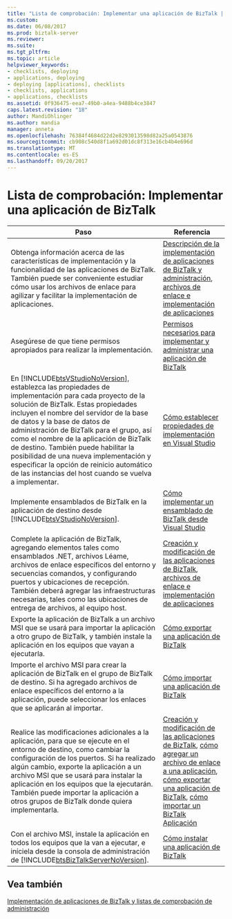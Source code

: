 ```yaml
---
title: "Lista de comprobación: Implementar una aplicación de BizTalk | Documentos de Microsoft"
ms.custom: 
ms.date: 06/08/2017
ms.prod: biztalk-server
ms.reviewer: 
ms.suite: 
ms.tgt_pltfrm: 
ms.topic: article
helpviewer_keywords:
- checklists, deploying
- applications, deploying
- deploying [applications], checklists
- checklists, applications
- applications, checklists
ms.assetid: 0f936475-eea7-49b0-a4ea-9488b4ce3847
caps.latest.revision: "18"
author: MandiOhlinger
ms.author: mandia
manager: anneta
ms.openlocfilehash: 76384f4684d22d2e8293013598d82a25a0543876
ms.sourcegitcommit: cb908c540d8f1a692d01dc8f313e16cb4b4e696d
ms.translationtype: MT
ms.contentlocale: es-ES
ms.lasthandoff: 09/20/2017
---
```

# <a name="checklist-deploy-a-biztalk-application"></a>Lista de comprobación: Implementar una aplicación de BizTalk
|Paso|Referencia|  
|----------|---------------|  
|Obtenga información acerca de las características de implementación y la funcionalidad de las aplicaciones de BizTalk. También puede ser conveniente estudiar cómo usar los archivos de enlace para agilizar y facilitar la implementación de aplicaciones.|[Descripción de la implementación de aplicaciones de BizTalk y administración](../core/understanding-biztalk-application-deployment-and-management.md), [archivos de enlace e implementación de aplicaciones](../core/binding-files-and-application-deployment.md)|  
|Asegúrese de que tiene permisos apropiados para realizar la implementación.|[Permisos necesarios para implementar y administrar una aplicación de BizTalk](../core/permissions-required-for-deploying-and-managing-a-biztalk-application.md)|  
|En [!INCLUDE[btsVStudioNoVersion](../includes/btsvstudionoversion-md.md)], establezca las propiedades de implementación para cada proyecto de la solución de BizTalk. Estas propiedades incluyen el nombre del servidor de la base de datos y la base de datos de administración de BizTalk para el grupo, así como el nombre de la aplicación de BizTalk de destino. También puede habilitar la posibilidad de una nueva implementación y especificar la opción de reinicio automático de las instancias del host cuando se vuelva a implementar.|[Cómo establecer propiedades de implementación en Visual Studio](../core/how-to-set-deployment-properties-in-visual-studio.md)|  
|Implemente ensamblados de BizTalk en la aplicación de destino desde [!INCLUDE[btsVStudioNoVersion](../includes/btsvstudionoversion-md.md)].|[Cómo implementar un ensamblado de BizTalk desde Visual Studio](../core/how-to-deploy-a-biztalk-assembly-from-visual-studio.md)|  
|Complete la aplicación de BizTalk, agregando elementos tales como ensamblados .NET, archivos Léame, archivos de enlace específicos del entorno y secuencias comandos, y configurando puertos y ubicaciones de recepción. También deberá agregar las infraestructuras necesarias, tales como las ubicaciones de entrega de archivos, al equipo host.|[Creación y modificación de las aplicaciones de BizTalk](../core/creating-and-modifying-biztalk-applications.md), [archivos de enlace e implementación de aplicaciones](../core/binding-files-and-application-deployment.md)|  
|Exporte la aplicación de BizTalk a un archivo MSI que se usará para importar la aplicación a otro grupo de BizTalk, y también instale la aplicación en los equipos que vayan a ejecutarla.|[Cómo exportar una aplicación de BizTalk](../core/how-to-export-a-biztalk-application.md)|  
|Importe el archivo MSI para crear la aplicación de BizTalk en el grupo de BizTalk de destino. Si ha agregado archivos de enlace específicos del entorno a la aplicación, puede seleccionar los enlaces que se aplicarán al importar.|[Cómo importar una aplicación de BizTalk](../core/how-to-import-a-biztalk-application.md)|  
|Realice las modificaciones adicionales a la aplicación, para que se ejecute en el entorno de destino, como cambiar la configuración de los puertos. Si ha realizado algún cambio, exporte la aplicación a un archivo MSI que se usará para instalar la aplicación en los equipos que la ejecutarán. También puede importar la aplicación a otros grupos de BizTalk donde quiera implementarla.|[Creación y modificación de las aplicaciones de BizTalk](../core/creating-and-modifying-biztalk-applications.md), [cómo agregar un archivo de enlace a una aplicación](../core/how-to-add-a-binding-file-to-an-application2.md), [cómo exportar una aplicación de BizTalk](../core/how-to-export-a-biztalk-application.md), [cómo importar un BizTalk Aplicación](../core/how-to-import-a-biztalk-application.md)|  
|Con el archivo MSI, instale la aplicación en todos los equipos que la van a ejecutar, e iníciela desde la consola de administración de [!INCLUDE[btsBizTalkServerNoVersion](../includes/btsbiztalkservernoversion-md.md)].|[Cómo instalar una aplicación de BizTalk](../core/how-to-install-a-biztalk-application.md)|  
  
## <a name="see-also"></a>Vea también  
 [Implementación de aplicaciones de BizTalk y listas de comprobación de administración](../core/biztalk-application-deployment-and-management-checklists.md)